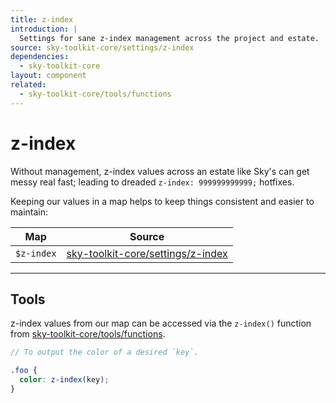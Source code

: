```yaml
---
title: z-index
introduction: |
  Settings for sane z-index management across the project and estate.
source: sky-toolkit-core/settings/z-index
dependencies:
  - sky-toolkit-core
layout: component
related:
  - sky-toolkit-core/tools/functions
---
```


# z-index

Without management, z-index values across an estate like Sky's can get messy
real fast; leading to dreaded `z-index: 999999999999;` hotfixes.

Keeping our values in a map helps to keep things consistent and easier to
maintain:

| Map        | Source                                                            |
|------------|-------------------------------------------------------------------|
| `$z-index` | [sky-toolkit-core/settings/z-index](../../settings/_z-index.scss) |

---

## Tools

z-index values from our map can be accessed via the `z-index()` function from
[sky-toolkit-core/tools/functions](../../tools/_functions.scss).

```scss { "render": false }
// To output the color of a desired `key`.

.foo {
  color: z-index(key);
}
```
